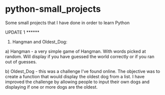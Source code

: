 # python-small_projects
Some small projects that I have done in order to learn Python

UPDATE 1 ******

1) Hangman and Oldest_Dog:
  
  a) Hangman - a very simple game of Hangman. With words picked at random. Will display if you have guessed the world correctly
     or if you ran out of guesses.
   
  b) Oldest_Dog - this was a challenge I've found online. The objective was to create a function that would display the oldest
     dog from a list. I have improved the challenge by allowing people to input their own dogs and displaying if one or more dogs
     are the oldest.
